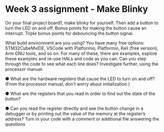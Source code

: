 # Week 3 assignment - Make Blinky

On your final project board1, make blinky for yourself. Then add a button to turn the LED on and
off. Bonus points for making the button cause an interrupt. Triple bonus points for debouncing
the button signal.

What build environment are you using? You have many free options: STM32CubeMxIDE,
VSCode with Platformio, Platformio, Keil (free version), Arm GNU tools, and so on. For many of
these, there are examples, explore these examples and re-use HALs and code as you can.
Can you step through the code to see what each line does?
Investigate further, using the processor manual:

● What are the hardware registers that cause the LED to turn on and off? (From the
processor manual, don’t worry about initialization.)

● What are the registers that you read in order to find out the state of the button?

● Can you read the register directly and see the button change in a debugger or by
printing out the value of the memory at the register’s address?
Turn in your code with a comment or additional file answering the questions
